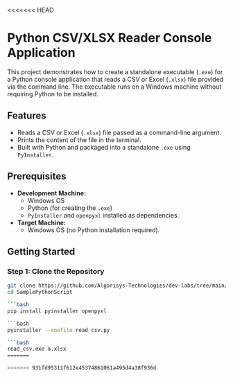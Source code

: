 <<<<<<< HEAD
# Python CSV/XLSX Reader Console Application

This project demonstrates how to create a standalone executable (`.exe`) for a Python console application that reads a CSV or Excel (`.xlsx`) file provided via the command line. The executable runs on a Windows machine without requiring Python to be installed.

## Features

- Reads a CSV or Excel (`.xlsx`) file passed as a command-line argument.
- Prints the content of the file in the terminal.
- Built with Python and packaged into a standalone `.exe` using `PyInstaller`.

## Prerequisites

- **Development Machine:**
  - Windows OS
  - Python (for creating the `.exe`)
  - `PyInstaller` and `openpyxl` installed as dependencies.
- **Target Machine:**
  - Windows OS (no Python installation required).

## Getting Started

### Step 1: Clone the Repository

```bash
git clone https://github.com/Algorisys-Technologies/dev-labs/tree/main/Roshan-Mundekar/SamplePythonScript
cd SamplePythonScript

```bash
pip install pyinstaller openpyxl

```bash
pyinstaller --onefile read_csv.py

```bash
read_csv.exe a.xlsx
=======

>>>>>>> 931fd95311f612e45374861061a495d4a38f936d
